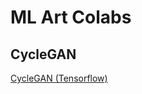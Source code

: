 # ML Art Colabs

## CycleGAN
[CycleGAN (Tensorflow)](https://colab.research.google.com/github/tensorflow/docs/blob/master/site/en/tutorials/generative/cyclegan.ipynb#scrollTo=ITZuApL56Mny)
